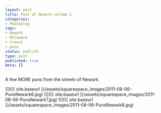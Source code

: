 ```yaml
---
layout: post
title: Puns of Newark volume 2
categories:
- Photoblog
tags:
- Newark
- Delaware
- travel
- puns
status: publish
type: post
published: true
meta: {}
---
```


A few MORE puns from the streets of Newark.

![]({{ site.baseurl }}/assets/squarespace_images/2011-08-06-PunsNewark6.jpg)
![]({{ site.baseurl }}/assets/squarespace_images/2011-08-06-PunsNewark7.jpg)
![]({{ site.baseurl }}/assets/squarespace_images/2011-08-06-PunsNewark8.jpg)
